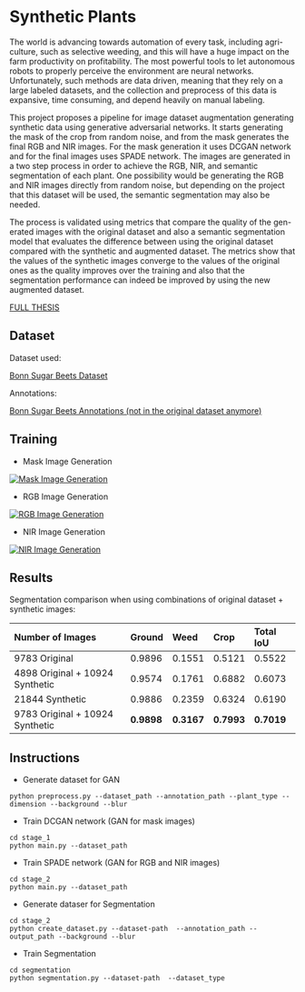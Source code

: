 # Synthetic Plants

The world is advancing towards automation of every task, including agri- culture, such as selective weeding, and this will have a huge impact on the farm productivity on profitability. The most powerful tools to let autonomous robots to properly perceive the environment are neural networks. Unfortunately, such methods are data driven, meaning that they rely on a large labeled datasets, and the collection and preprocess of this data is expansive, time consuming, and depend heavily on manual labeling.

This project proposes a pipeline for image dataset augmentation generating synthetic data using generative adversarial networks. It starts generating the mask of the crop from random noise, and from the mask generates the final RGB and NIR images. For the mask generation it uses DCGAN network and for the final images uses SPADE network. The images are generated in a two step process in order to achieve the RGB, NIR, and semantic segmentation of each plant. One possibility would be generating the RGB and NIR images directly from random noise, but depending on the project that this dataset will be used, the semantic segmentation may also be needed.

The process is validated using metrics that compare the quality of the gen- erated images with the original dataset and also a semantic segmentation model that evaluates the difference between using the original dataset compared with the synthetic and augmented dataset. The metrics show that the values of the synthetic images converge to the values of the original ones as the quality improves over the training and also that the segmentation performance can indeed be improved by using the new augmented dataset.

[FULL THESIS](https://github.com/ibiscp/Synthetic-Plants/raw/master/Thesis_PREVEDELLO_Ibis.pdf)

## Dataset

Dataset used:

[Bonn Sugar Beets Dataset](http://www.ipb.uni-bonn.de/datasets_IJRR2017/annotations/cropweed/)

Annotations:

[Bonn Sugar Beets Annotations (not in the original dataset anymore)](https://gitlab.com/ibiscp/sugar_beet_annotation)

## Training

* Mask Image Generation

[![Mask Image Generation](https://i.ytimg.com/vi/v2xjxWj6xKI/1.jpg)](https://www.youtube.com/watch?v=v2xjxWj6xKI)

* RGB Image Generation

[![RGB Image Generation](https://i.ytimg.com/vi/6gSF-rcAYKI/1.jpg)](https://www.youtube.com/watch?v=6gSF-rcAYKI)

* NIR Image Generation

[![NIR Image Generation](https://i.ytimg.com/vi/v6mq-mdmbDI/1.jpg)](https://www.youtube.com/watch?v=v6mq-mdmbDI)

## Results

Segmentation comparison when using combinations of original dataset + synthetic images:

| Number of Images                | Ground     | Weed       | Crop       | Total IoU  |
| :------------------------------ | :--------- | :--------- | :--------- | :--------- |
| 9783 Original                   | 0.9896     | 0.1551     | 0.5121     | 0.5522     |
| 4898 Original + 10924 Synthetic | 0.9574     | 0.1761     | 0.6882     | 0.6073     |
| 21844 Synthetic                 | 0.9886     | 0.2359     | 0.6324     | 0.6190     |
| 9783 Original + 10924 Synthetic | **0.9898** | **0.3167** | **0.7993** | **0.7019** |

## Instructions

* Generate dataset for GAN

`python preprocess.py --dataset_path --annotation_path --plant_type --dimension --background --blur`

* Train DCGAN network (GAN for mask images)

```
cd stage_1
python main.py --dataset_path
```

* Train SPADE network (GAN for RGB and NIR images)

```
cd stage_2
python main.py --dataset_path
```

* Generate dataser for Segmentation

```
cd stage_2
python create_dataset.py --dataset-path  --annotation_path --output_path --background --blur
```

* Train Segmentation

```
cd segmentation
python segmentation.py --dataset-path  --dataset_type
```
